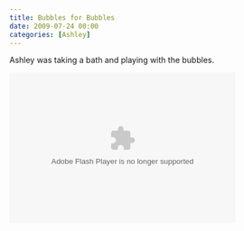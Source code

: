 ```yaml
---
title: Bubbles for Bubbles
date: 2009-07-24 00:00
categories: [Ashley]
---
```

<p>Ashley was taking a bath and playing with the bubbles.</p>
<p> <embed width="400" height="267" pluginspage="http://www.macromedia.com/go/getflashplayer" flashvars="host=picasaweb.google.com&amp;hl=en_US&amp;feat=flashalbum&amp;RGB=0x000000&amp;feed=http%3A%2F%2Fpicasaweb.google.com%2Fdata%2Ffeed%2Fapi%2Fuser%2Fwyseguys%2Falbumid%2F5366695663175398033%3Falt%3Drss%26kind%3Dphoto%26authkey%3DGv1sRgCIL60fDr1JqQBQ%26hl%3Den_US" src="http://picasaweb.google.com/s/c/bin/slideshow.swf" type="application/x-shockwave-flash" /> </p>
